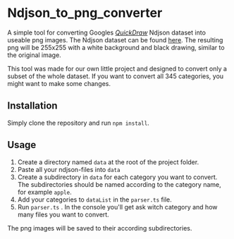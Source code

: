 # Ndjson_to_png_converter
A simple tool for converting Googles [*QuickDraw*](https://quickdraw.withgoogle.com/) Ndjson dataset into useable png images. The Ndjson dataset can be found [here](https://console.cloud.google.com/storage/quickdraw_dataset/full/simplified). The resulting png will be 255x255 with a white background and black drawing, similar to the original image.

This tool was made for our own little project and designed to convert only a subset of the whole dataset. If you want to convert all 345 categories, you might want to make some changes.



## Installation

Simply clone the repository and run `npm install`.



## Usage

1. Create a directory named `data` at the root of the project folder. 
2. Paste all your ndjson-files into `data`
3. Create a subdirectory in `data` for each category you want to convert. The subdirectories should be named according to the category name, for example `apple`.
4. Add your categories to  `dataList` in the `parser.ts` file.
5. Run `parser.ts` . In the console you'll get ask witch category and how many files you want to convert.

The png images will be saved to their according subdirectories.



